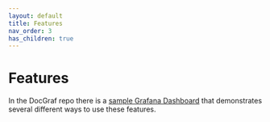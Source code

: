 ```yaml
---
layout: default
title: Features
nav_order: 3
has_children: true
---
```


# Features

In the DocGraf repo there is a [sample Grafana Dashboard](https://github.com/philosowaffle/docgraf/tree/main/grafana/grafana_dashboard.json) that demonstrates several different ways to use these features.
